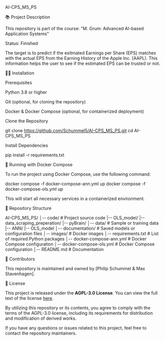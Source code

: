 AI-CPS_MS_PS

📚 Project Description

This repository is part of the course: "M. Grum: Advanced AI-based Application Systems"

Status: Finished

The target is to predict if the esitmated Earnings per Share (EPS) matches with the actual EPS from the
Earning History of the Apple Inc. (AAPL). This information helps the user to see if the estimated EPS can
be trusted or not.


👨‍💻 Installation

Prerequisites

Python 3.8 or higher

Git (optional, for cloning the repository)

Docker & Docker Compose (optional, for containerized deployment)

Clone the Repository

git clone https://github.com/Schummel5/AI-CPS_MS_PS.git
cd AI-CPS_MS_PS

Install Dependencies

pip install -r requirements.txt


🐳 Running with Docker Compose

To run the project using Docker Compose, use the following command:

docker compose -f docker-compose-ann.yml up
docker compose -f docker-compose-ols.yml up

This will start all necessary services in a containerized environment.


📜 Repository Structure

AI-CPS_MS_PS/
│-- code/               # Project source code
        |-- OLS_model/
        |-- data_scraping_preperation/
        |-- pyBrain/
│-- data/               # Sample or training data
        |-- ANN/
        |-- OLS_model
│-- documentation/      # Saved models or configuration files
│-- images/             # Docker images
│-- requirements.txt    # List of required Python packages
│-- docker-compose-ann.yml  # Docker Compose configuration
│-- docker-compose-ols.yml  # Docker Compose configuration
│-- README.md           # Documentation

👥 Contributors

This repository is maintained and owned by [Philip Schummel & Max Stavenhagen].  

💎 License

This project is released under the **AGPL-3.0 License**. You can view the full text of the license
[here](https://www.gnu.org/licenses/agpl-3.0.en.html).  

By utilizing this repository or its contents, you agree to comply with the terms of the AGPL-3.0 license, 
including its requirements for distribution and modification of derived works.  

If you have any questions or issues related to this project, feel free to contact the repository maintainers.  


